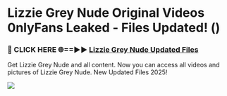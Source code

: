 # Lizzie Grey Nude Original Videos 0nlyFans Leaked - Files Updated! ()

<h3>🔴 CLICK HERE 🌐==►► <a href="https://tinyurl.com/2p9ay9w9" rel="nofollow">Lizzie Grey Nude Updated Files</a></h3>

Get Lizzie Grey Nude and all content. Now you can access all videos and pictures of Lizzie Grey Nude. New Updated Files 2025!

[![](https://i.imgur.com/KQgVmj3.gif)](https://tinyurl.com/2p9ay9w9)
